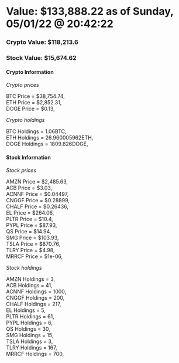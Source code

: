 # Value: $133,888.22 as of Sunday, 05/01/22 @ 20:42:22 

### Crypto Value: $118,213.6

### Stock Value: $15,674.62

#### Crypto Information 
*Crypto prices* 

BTC Price = $38,754.74,  
ETH Price = $2,852.31,  
DOGE Price = $0.13,  


*Crypto holdings* 

BTC Holdings = 1.06BTC,  
ETH Holdings = 26.960005962ETH,  
DOGE Holdings = 1809.826DOGE,  


#### Stock Information 

*Stock prices* 

AMZN Price = $2,485.63,  
ACB Price = $3.03,  
ACNNF Price = $0.04497,  
CNGGF Price = $0.28899,  
CHALF Price = $0.26436,  
EL Price = $264.06,  
PLTR Price = $10.4,  
PYPL Price = $87.93,  
QS Price = $14.94,  
SMG Price = $103.93,  
TSLA Price = $870.76,  
TLRY Price = $4.98,  
MRRCF Price = $1e-06,  


*Stock holdings* 

AMZN Holdings = 3,  
ACB Holdings = 41,  
ACNNF Holdings = 1000,  
CNGGF Holdings = 200,  
CHALF Holdings = 217,  
EL Holdings = 5,  
PLTR Holdings = 61,  
PYPL Holdings = 6,  
QS Holdings = 30,  
SMG Holdings = 15,  
TSLA Holdings = 3,  
TLRY Holdings = 167,  
MRRCF Holdings = 700,  


